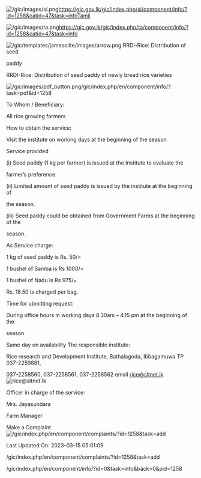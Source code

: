 <!-- Source: https://gic.gov.lk/gic/index.php/en/component/info/?id=1258&catid=47&task=info -->

![/gic/images/si.png](/gic/images/si.png)https://gic.gov.lk/gic/index.php/si/component/info/?id=1258&catid=47&task=infoTamil

![/gic/images/ta.png](/gic/images/ta.png)https://gic.gov.lk/gic/index.php/ta/component/info/?id=1258&catid=47&task=info

![/gic/templates/jamesolite/images/arrow.png](/gic/templates/jamesolite/images/arrow.png) RRDI-Rice: Distribution of seed

paddy

RRDI-Rice: Distribution of seed paddy of newly bread rice varieties

![/gic/images/pdf_button.png](/gic/images/pdf_button.png)/gic/index.php/en/component/info/?task=pdf&id=1258

To Whom / Beneficiary:

All rice growing farmers

How to obtain the service:

Visit the institute on working days at the beginning of the season

Service provided

(i) Seed paddy (1 kg per farmer) is issued at the Institute to evaluate the

farmer’s preference.

(ii) Limited amount of seed paddy is issued by the institute at the beginning of

the season.

(iii) Seed paddy could be obtained from Government Farms at the beginning of the

season.

As Service charge:

1 kg of seed paddy is Rs. 50/=

1 bushel of Samba is Rs 1000/=

1 bushel of Nadu is Rs 975/=

Rs. 18.50 is charged per bag.

Time for ubmitting request:

During office hours in working days 8.30am – 4.15 pm at the beginning of the

season

Same day on availability The responsible institute:

Rice research and Development Institute, Bathalagoda, Ibbagamuwa TP 037-2259881,

037-2258560, 037-2258561, 037-2258562 email rice@sltnet.lk ![rice@sltnet.lk](rice@sltnet.lk)

Officer in charge of the service:

Mrs. Jayasundara

Farm Manager

Make a Complaint ![/gic/index.php/en/component/complaints/?id=1258&task=add](/gic/index.php/en/component/complaints/?id=1258&task=add)

Last Updated On: 2023-03-15 05:01:09

/gic/index.php/en/component/complaints/?id=1258&task=add

/gic/index.php/en/component/info/?id=0&task=info&back=0&pid=1258